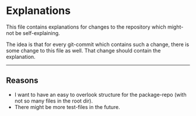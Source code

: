 # Explanations

This file contains explanations for changes to the repository which might-not be self-explaining.

The idea is that for every git-commit which contains such a change, there is some change to this file as well. That change should contain the explanation.

---

## Reasons

- I want to have an easy to overlook structure for the package-repo (with not so many files in the root dir).
- There might be more test-files in the future.
